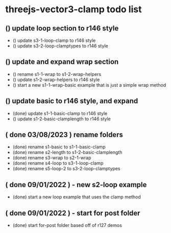 # threejs-vector3-clamp todo list

## () update loop section to r146 style
* () update s3-1-loop-clamp to r146 style
* () update s3-2-loop-clamptypes to r146 style

## () update and expand wrap section
* () rename s1-1-wrap to s1-2-wrap-helpers
* () update s1-2-wrap-helpers to r146 style
* () start a new s1-1-wrap-basic example that is just a simple wrap method

## () update basic to r146 style, and expand
* (done) update s1-1-basic-clamp to r146 style
* () update s1-2-basic-clamplength to r146 style

## ( done 03/08/2023 ) rename folders
* (done) rename s1-basic to s1-1-basic-clamp
* (done) rename s2-length to s1-2-basic-clamplength
* (done) rename s3-wrap to s2-1-wrap
* (done) rename s4-loop to s3-1-loop-clamp
* (done) rename s5-loop-2 to s3-2-loop-clamptypes

## ( done 09/01/2022 ) - new s2-loop example
* (done) start a new loop example that uses the clamp method

## ( done 09/01/2022 ) - start for post folder
* (done) start for-post folder based off of r127 demos

